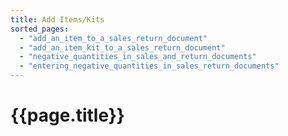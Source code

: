 ```yaml
---
title: Add Items/Kits
sorted_pages:
  - "add_an_item_to_a_sales_return_document"
  - "add_an_item_kit_to_a_sales_return_document"
  - "negative_quantities_in_sales_and_return_documents"
  - "entering_negative_quantities_in_sales_return_documents"
---
```

# {{page.title}}
